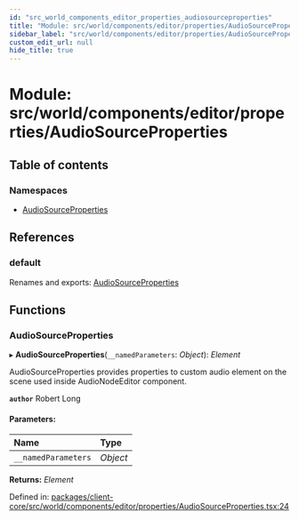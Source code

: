 ```yaml
---
id: "src_world_components_editor_properties_audiosourceproperties"
title: "Module: src/world/components/editor/properties/AudioSourceProperties"
sidebar_label: "src/world/components/editor/properties/AudioSourceProperties"
custom_edit_url: null
hide_title: true
---
```


# Module: src/world/components/editor/properties/AudioSourceProperties

## Table of contents

### Namespaces

- [AudioSourceProperties](src_world_components_editor_properties_audiosourceproperties.audiosourceproperties.md)

## References

### default

Renames and exports: [AudioSourceProperties](src_world_components_editor_properties_audiosourceproperties.md#audiosourceproperties)

## Functions

### AudioSourceProperties

▸ **AudioSourceProperties**(`__namedParameters`: *Object*): *Element*

AudioSourceProperties provides properties to custom audio element on the scene
used inside AudioNodeEditor component.

**`author`** Robert Long

#### Parameters:

| Name | Type |
| :------ | :------ |
| `__namedParameters` | *Object* |

**Returns:** *Element*

Defined in: [packages/client-core/src/world/components/editor/properties/AudioSourceProperties.tsx:24](https://github.com/xr3ngine/xr3ngine/blob/2d83606b6/packages/client-core/src/world/components/editor/properties/AudioSourceProperties.tsx#L24)

